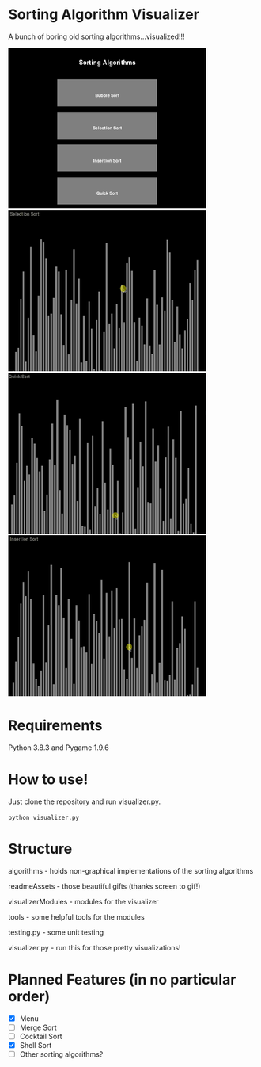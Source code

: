# Sorting Algorithm Visualizer
A bunch of boring old sorting algorithms...visualized!!!
<p float="left">
  <img src= "readmeAssets/bubbleSort.gif" width="400" height="325"/>
  <img src= "readmeAssets/selectionSort.gif" width="400" height="325"/>
  <img src= "readmeAssets/quickSort.gif" width="400" height="325"/>
  <img src= "readmeAssets/insertionSort.gif" width="400" height="325"/>
</p>

# Requirements
Python 3.8.3 and Pygame 1.9.6

# How to use!
Just clone the repository and run visualizer.py.

`python visualizer.py`

# Structure
algorithms - holds non-graphical implementations of the sorting algorithms

readmeAssets - those beautiful gifts (thanks screen to gif!)

visualizerModules - modules for the visualizer

tools - some helpful tools for the modules

testing.py - some unit testing

visualizer.py - run this for those pretty visualizations!

# Planned Features (in no particular order)
- [x] Menu
- [ ] Merge Sort
- [ ] Cocktail Sort
- [X] Shell Sort
- [ ] Other sorting algorithms?
